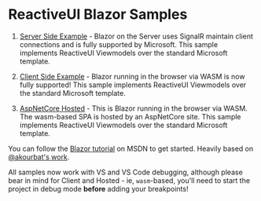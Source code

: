 # ReactiveUI Blazor Samples

1. [Server Side Example](ServerSideExample) - Blazor on the Server uses SignalR maintain client connections and is fully supported by Microsoft.  This sample implements ReactiveUI Viewmodels over the standard Microsoft template.

2. [Client Side Example](ClientSideExample) - Blazor running in the browser via WASM is now fully supported!  This sample implements ReactiveUI Viewmodels over the standard Microsoft template.

3. [AspNetCore Hosted](HostedExample) - This is Blazor running in the browser via WASM.  The wasm-based SPA is hosted by an AspNetCore site.  This sample implements ReactiveUI Viewmodels over the standard Microsoft template.

You can follow the [Blazor tutorial](https://docs.microsoft.com/en-us/aspnet/core/tutorials/build-your-first-blazor-app?view=aspnetcore-3.1&tabs=visual-studio) on MSDN to get started. Heavily based on [@akourbat's work](https://github.com/akourbat/SampleRazorComponentsApp).

All samples now work with VS and VS Code debugging, although please bear in mind for Client and Hosted - ie, `wasm`-based, you'll need to start the project in debug mode **before** adding your breakpoints!
